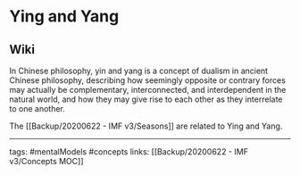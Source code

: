 # Ying and Yang


## Wiki
In Chinese philosophy, yin and yang is a concept of dualism in ancient Chinese philosophy, describing how seemingly opposite or contrary forces may actually be complementary, interconnected, and interdependent in the natural world, and how they may give rise to each other as they interrelate to one another.

The [[Backup/20200622 - IMF v3/Seasons]] are related to Ying and Yang.

---
tags: #mentalModels #concepts
links: [[Backup/20200622 - IMF v3/Concepts MOC]]



